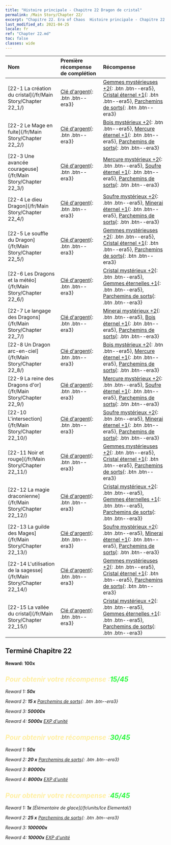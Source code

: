 ```yaml
---
title: "Histoire principale - Chapitre 22 Dragon de cristal"
permalink: /Main Story/Chapter 22/
excerpt: "Chapitre 22. Era of Chaos  Histoire principale - Chapitre 22. Dragon de cristal"
last_modified_at: 2021-04-25
locale: fr
ref: "Chapter 22.md"
toc: false
classes: wide
---
```


  | Nom |  Première récompense de complétion | Récompense |
  |:------------|:------------|:------------| 
  | [22-1 La création du cristal](/fr/Main Story/Chapter 22_1/) | [Clé d'argent](/ItemsFR/con_693/){: .btn .btn--era3} | [Gemmes mystérieuses +2](/ItemsFR/mat_79/){: .btn .btn--era5}, [Cristal éternel +1](/ItemsFR/mat_73/){: .btn .btn--era5}, [Parchemins de sorts](/ItemsFR/con_694/){: .btn .btn--era3} |
  | [22-2 Le Mage en fuite](/fr/Main Story/Chapter 22_2/) | [Clé d'argent](/ItemsFR/con_693/){: .btn .btn--era3} | [Bois mystérieux +2](/ItemsFR/mat_76/){: .btn .btn--era5}, [Mercure éternel +1](/ItemsFR/mat_70/){: .btn .btn--era5}, [Parchemins de sorts](/ItemsFR/con_694/){: .btn .btn--era3} |
  | [22-3 Une avancée courageuse](/fr/Main Story/Chapter 22_3/) | [Clé d'argent](/ItemsFR/con_693/){: .btn .btn--era3} | [Mercure mystérieux +2](/ItemsFR/mat_77/){: .btn .btn--era5}, [Soufre éternel +1](/ItemsFR/mat_71/){: .btn .btn--era5}, [Parchemins de sorts](/ItemsFR/con_694/){: .btn .btn--era3} |
  | [22-4 Le dieu Dragon](/fr/Main Story/Chapter 22_4/) | [Clé d'argent](/ItemsFR/con_693/){: .btn .btn--era3} | [Soufre mystérieux +2](/ItemsFR/mat_78/){: .btn .btn--era5}, [Minerai éternel +1](/ItemsFR/mat_68/){: .btn .btn--era5}, [Parchemins de sorts](/ItemsFR/con_694/){: .btn .btn--era3} |
  | [22-5 Le souffle du Dragon](/fr/Main Story/Chapter 22_5/) | [Clé d'argent](/ItemsFR/con_693/){: .btn .btn--era3} | [Gemmes mystérieuses +2](/ItemsFR/mat_79/){: .btn .btn--era5}, [Cristal éternel +1](/ItemsFR/mat_73/){: .btn .btn--era5}, [Parchemins de sorts](/ItemsFR/con_694/){: .btn .btn--era3} |
  | [22-6 Les Dragons et la météo](/fr/Main Story/Chapter 22_6/) | [Clé d'argent](/ItemsFR/con_693/){: .btn .btn--era3} | [Cristal mystérieux +2](/ItemsFR/mat_80/){: .btn .btn--era5}, [Gemmes éternelles +1](/ItemsFR/mat_72/){: .btn .btn--era5}, [Parchemins de sorts](/ItemsFR/con_694/){: .btn .btn--era3} |
  | [22-7 Le langage des Dragons](/fr/Main Story/Chapter 22_7/) | [Clé d'argent](/ItemsFR/con_693/){: .btn .btn--era3} | [Minerai mystérieux +2](/ItemsFR/mat_75/){: .btn .btn--era5}, [Bois éternel +1](/ItemsFR/mat_69/){: .btn .btn--era5}, [Parchemins de sorts](/ItemsFR/con_694/){: .btn .btn--era3} |
  | [22-8 Un Dragon arc-en-ciel](/fr/Main Story/Chapter 22_8/) | [Clé d'argent](/ItemsFR/con_693/){: .btn .btn--era3} | [Bois mystérieux +2](/ItemsFR/mat_76/){: .btn .btn--era5}, [Mercure éternel +1](/ItemsFR/mat_70/){: .btn .btn--era5}, [Parchemins de sorts](/ItemsFR/con_694/){: .btn .btn--era3} |
  | [22-9 La reine des Dragons d'or](/fr/Main Story/Chapter 22_9/) | [Clé d'argent](/ItemsFR/con_693/){: .btn .btn--era3} | [Mercure mystérieux +2](/ItemsFR/mat_77/){: .btn .btn--era5}, [Soufre éternel +1](/ItemsFR/mat_71/){: .btn .btn--era5}, [Parchemins de sorts](/ItemsFR/con_694/){: .btn .btn--era3} |
  | [22-10 L'intersection](/fr/Main Story/Chapter 22_10/) | [Clé d'argent](/ItemsFR/con_693/){: .btn .btn--era3} | [Soufre mystérieux +2](/ItemsFR/mat_78/){: .btn .btn--era5}, [Minerai éternel +1](/ItemsFR/mat_68/){: .btn .btn--era5}, [Parchemins de sorts](/ItemsFR/con_694/){: .btn .btn--era3} |
  | [22-11 Noir et rouge](/fr/Main Story/Chapter 22_11/) | [Clé d'argent](/ItemsFR/con_693/){: .btn .btn--era3} | [Gemmes mystérieuses +2](/ItemsFR/mat_79/){: .btn .btn--era5}, [Cristal éternel +1](/ItemsFR/mat_73/){: .btn .btn--era5}, [Parchemins de sorts](/ItemsFR/con_694/){: .btn .btn--era3} |
  | [22-12 La magie draconienne](/fr/Main Story/Chapter 22_12/) | [Clé d'argent](/ItemsFR/con_693/){: .btn .btn--era3} | [Cristal mystérieux +2](/ItemsFR/mat_80/){: .btn .btn--era5}, [Gemmes éternelles +1](/ItemsFR/mat_72/){: .btn .btn--era5}, [Parchemins de sorts](/ItemsFR/con_694/){: .btn .btn--era3} |
  | [22-13 La guilde des Mages](/fr/Main Story/Chapter 22_13/) | [Clé d'argent](/ItemsFR/con_693/){: .btn .btn--era3} | [Soufre mystérieux +2](/ItemsFR/mat_78/){: .btn .btn--era5}, [Minerai éternel +1](/ItemsFR/mat_68/){: .btn .btn--era5}, [Parchemins de sorts](/ItemsFR/con_694/){: .btn .btn--era3} |
  | [22-14 L'utilisation de la sagesse](/fr/Main Story/Chapter 22_14/) | [Clé d'argent](/ItemsFR/con_693/){: .btn .btn--era3} | [Gemmes mystérieuses +2](/ItemsFR/mat_79/){: .btn .btn--era5}, [Cristal éternel +1](/ItemsFR/mat_73/){: .btn .btn--era5}, [Parchemins de sorts](/ItemsFR/con_694/){: .btn .btn--era3} |
  | [22-15 La vallée du cristal](/fr/Main Story/Chapter 22_15/) | [Clé d'argent](/ItemsFR/con_693/){: .btn .btn--era3} | [Cristal mystérieux +2](/ItemsFR/mat_80/){: .btn .btn--era5}, [Gemmes éternelles +1](/ItemsFR/mat_72/){: .btn .btn--era5}, [Parchemins de sorts](/ItemsFR/con_694/){: .btn .btn--era3} |


## Terminé Chapitre 22

 **Reward:**  **100x** <i class="fas fa-gem"/>



## <span style="color: #ffeea0">Pour obtenir votre récompense :</span><span style="color: #27f73a">15/45</span>

 Reward 1:  **50x** <i class="fas fa-gem"/>

 Reward 2: **15 x** [Parchemins de sorts](/ItemsFR/con_694/){: .btn .btn--era3}

 Reward 3:  **50000x** <i class="fas fa-coins"/>

 Reward 4:  **5000x** [EXP d'unité](/ItemsFR/con_902/)



## <span style="color: #ffeea0">Pour obtenir votre récompense :</span><span style="color: #27f73a">30/45</span>

 Reward 1:  **50x** <i class="fas fa-gem"/>

 Reward 2: **20 x** [Parchemins de sorts](/ItemsFR/con_694/){: .btn .btn--era3}

 Reward 3:  **80000x** <i class="fas fa-coins"/>

 Reward 4:  **8000x** [EXP d'unité](/ItemsFR/con_902/)



## <span style="color: #ffeea0">Pour obtenir votre récompense :</span><span style="color: #27f73a">45/45</span>

 Reward 1:  **1x** [Élémentaire de glace](/fr/units/Ice Elemental/)

 Reward 2: **25 x** [Parchemins de sorts](/ItemsFR/con_694/){: .btn .btn--era3}

 Reward 3:  **100000x** <i class="fas fa-coins"/>

 Reward 4:  **10000x** [EXP d'unité](/ItemsFR/con_902/)

